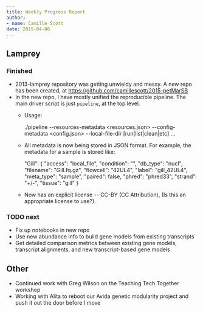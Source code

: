 ```yaml
---
title: Weekly Progress Report
author:
- name: Camille Scott
date: 2015-04-06
...
```


## Lamprey

### Finished

* 2013-lamprey repository was getting unwieldy and messy. A new repo has been created, at https://github.com/camillescott/2015-petMarSB
* In the new repo, I have mostly unified the reproducible pipeline. The main driver script is just `pipeline`, at the top level.
    - Usage: 

        ./pipeline --resources-metadata <resources.json> --config-metadata <config.json> 
        --local-file-dir <directory-with-local-data> [run|list|clean|etc] ... <pydoit args>

    - All metadata is now being stored in JSON format. For example, the metadata for a sample is stored like:

        "Gill": {
        "access": "local_file",
        "condition": "",
        "db_type": "nucl",
        "filename": "Gill.fq.gz",
        "flowcell": "42UL4",
        "label": "gill_42UL4",
        "meta_type": "sample",
        "paired": false,
        "phred": "phred33",
        "strand": "+/-",
        "tissue": "gill"
        }
    
    - Now has an explicit license -- CC-BY (CC Attribution), (Is this an appropriate license to use?). 
    

### TODO next

* Fix up notebooks in new repo
* Use new abundance info to build gene models from existing transcripts
* Get detailed comparison metrics between existing gene models, transcript alignments, and new transcript-based gene models

## Other

* Continued work with Greg Wilson on the Teaching Tech Together workshop
* Working with Alita to reboot our Avida genetic modularity project and push it out the door before I move
